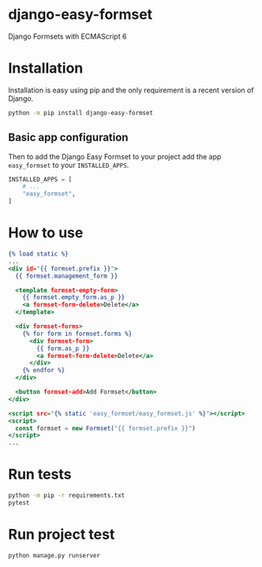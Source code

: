 # django-easy-formset

Django Formsets with ECMAScript 6

# Installation

Installation is easy using pip and the only requirement is a recent version of Django.

```bash
python -m pip install django-easy-formset
```

## Basic app configuration
Then to add the Django Easy Formset to your project add the app `easy_formset` to 
your `INSTALLED_APPS`.

```python
INSTALLED_APPS = [
    # ...
    "easy_formset",
]
```

# How to use

```djangotemplate
{% load static %}
...
<div id="{{ formset.prefix }}">
  {{ formset.management_form }}

  <template formset-empty-form>
    {{ formset.empty_form.as_p }}
    <a formset-form-delete>Delete</a>
  </template>

  <div formset-forms>
    {% for form in formset.forms %}
      <div formset-form>
        {{ form.as_p }}
        <a formset-form-delete>Delete</a>
      </div>
    {% endfor %}
  </div>

  <button formset-add>Add Formset</button>
</div>

<script src="{% static 'easy_formset/easy_formset.js' %}"></script>
<script>
  const formset = new Formset("{{ formset.prefix }}")
</script>
...
```

# Run tests
```bash
python -m pip -r requirements.txt
pytest
```

# Run project test
```bash
python manage.py runserver
```
